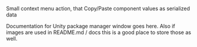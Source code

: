 Small context menu action, that Copy/Paste component values as serialized data

Documentation for Unity package manager window goes here.
Also if images are used in README.md / docs this is a good place to store those as well.

